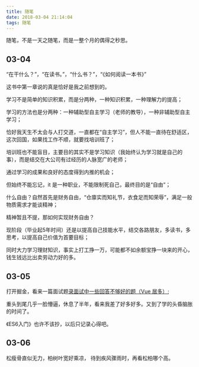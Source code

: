```yaml
---
title: 随笔
date: 2018-03-04 21:14:04
tags: 随笔
---
```

随笔，不是一天之随笔，而是一整个月的偶得之秒思。
<!-- more -->
## 03-04

“在干什么？”，“在读书。”，“什么书？”，“《如何阅读一本书》”

这书中第一章说的真是恰好是我之前想到的。

学习不是简单的知识积累，而是分两种，一种知识积累，一种理解力的提高；

学习的方法也是分两种：一种辅助型自主学习（老师的教导），一种非辅助型自主学习；

恰好我天生不太会与人打交道，一直都在“自主学习”，但人不能一直待在舒适区，这次回国，如果找工作不顺，就要找培训班了；

培训班也不能盲目，主要目的其实不是学习知识（我始终认为学习就是自己的事），而是结交在大公司有过经历的人脉宽广的老师；

通过学习的成果和良好的态度得到内推的机会；

但始终不能忘记，it 是一种职业，不能限制死自己，最终目的是“自由”；

什么自由？自然首先是财务自由，“仓廪实而知礼节，衣食足而知荣辱”，满足一般物质需求才能谈精神；

精神暂且不提，那如何实现财务自由？

现阶段（毕业起5年时间）还是以提高自己技能水平，结交各路朋友，多读书，多思考，以提高自己价值为首要目标；

同时大力学习理财知识，事实上打工挣一万，可能都不如余额宝挣一块来的开心，钱生钱远比出卖劳动力好的多。

## 03-05

打开掘金，看来一篇面试题[录面试中一些回答不够好的题（Vue 居多）](https://juejin.im/post/5a9b8417518825558251ce15);

重头到尾几乎一脸懵逼，休息了半年，看来我差了好多好多。又到了学的头昏脑胀的时间了。

《ES6入门》也许不该抄，以后只记录心得吧。

## 03-06

松瘦骨直似无力，柏树叶宽好乘凉，
待到疾风骤雨时，再看松柏哪个高。